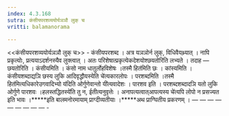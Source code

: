 ```yaml
---
index: 4.3.168
sutra: कंसीयपरशव्ययोर्यञञौ लुक् च
vritti: balamanorama

---
```

<<कंसीयपरशव्ययोर्यञञौ लुक् च>> - कंसीयपरशब्द । अत्र यञञोर्न लुक्, विधिवैयथ्र्यात् । नापि प्रकृत्योः, प्रत्ययाऽदर्शनस्यैव लुक्त्वात् । अतः परिशेषात्प्रकृत्येकदेशयोश्छयतोरिति लभ्यते । तदाह — छयतोरिति । कंसीयमिति । कंसो नाम धातुर्लोहविशेषः ।तस्मै हित॑मिति छः । कांस्यमिति । कंसीयशब्दाद्यञि छस्य लुकि आदिवृद्धौयस्येति चे॑त्यकारलोपः । परशब्दमिति ।तस्मै हित॑मित्यधिकारेउगवादिभ्यो य॑दिति ओर्गुणेवान्तो यी॑त्यवादेशः । पारशव इति । परशब्दशब्दादञि यतो लुकि ओर्गुणे पारशवः ।हलस्तद्धितस्ये॑ति तु न, ईतीत्यनुवृत्तेः । अनापत्यत्वात्आपत्यस्य चे॑त्यपि लोपो न प्रसज्यत इति भावः ।*****इति बालमनोरमायाम् प्राग्दीव्यतीयाः ।*****अथ प्राग्घितीय प्रकरणम् । —  —  —  —  —  —  —  —  — -